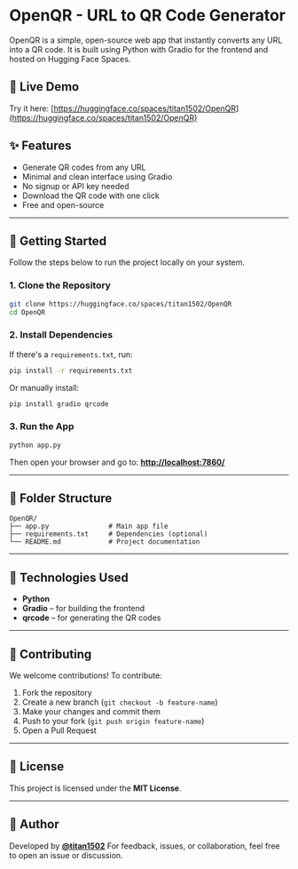 
# OpenQR - URL to QR Code Generator

OpenQR is a simple, open-source web app that instantly converts any URL into a QR code. It is built using Python with Gradio for the frontend and hosted on Hugging Face Spaces.

## 🔗 Live Demo

Try it here: [https://huggingface.co/spaces/titan1502/OpenQR](https://huggingface.co/spaces/titan1502/OpenQR)

## ✨ Features

- Generate QR codes from any URL
- Minimal and clean interface using Gradio
- No signup or API key needed
- Download the QR code with one click
- Free and open-source

---

## 🚀 Getting Started

Follow the steps below to run the project locally on your system.

### 1. Clone the Repository

```bash
git clone https://huggingface.co/spaces/titan1502/OpenQR
cd OpenQR
````

### 2. Install Dependencies

If there's a `requirements.txt`, run:

```bash
pip install -r requirements.txt
```

Or manually install:

```bash
pip install gradio qrcode
```

### 3. Run the App

```bash
python app.py
```

Then open your browser and go to:
**[http://localhost:7860/](http://localhost:7860/)**

---

## 📁 Folder Structure

```text
OpenQR/
├── app.py               # Main app file
├── requirements.txt     # Dependencies (optional)
└── README.md            # Project documentation
```

---

## 🧰 Technologies Used

* **Python**
* **Gradio** – for building the frontend
* **qrcode** – for generating the QR codes

---

## 🤝 Contributing

We welcome contributions! To contribute:

1. Fork the repository
2. Create a new branch (`git checkout -b feature-name`)
3. Make your changes and commit them
4. Push to your fork (`git push origin feature-name`)
5. Open a Pull Request

---

## 📄 License

This project is licensed under the **MIT License**.

---

## 👤 Author

Developed by **[@titan1502](https://huggingface.co/titan1502)**
For feedback, issues, or collaboration, feel free to open an issue or discussion.

